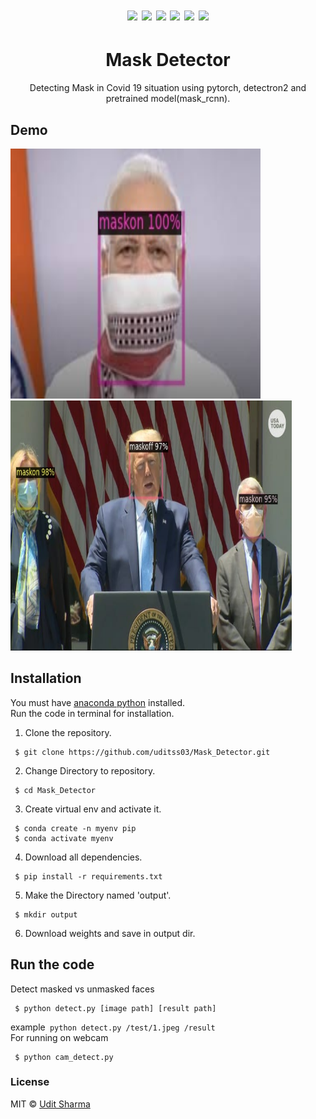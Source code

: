 <h1 align="center"><img src=https://img.shields.io/badge/python-v3.6+-blue.svg> <img src=https://img.shields.io/badge/pytorch-v%201.5-brightgreen> <a href="https://github.com/facebookresearch/detectron2"><img src=https://img.shields.io/badge/Detectron-2-lightgrey></a> <img src=https://img.shields.io/github/repo-size/uditss03/Mask_Detector> <img src=https://img.shields.io/github/license/uditss03/Mask_Detector> <a href="https://www.linkedin.com/in/udit-sharma-662304158/"><img src=https://img.shields.io/badge/Linked-in-blue></a></h1>

<h1 align="center"> Mask Detector</h1>

<p align="center">Detecting Mask in Covid 19 situation using pytorch, detectron2 and pretrained model(mask_rcnn).</p>

## Demo

<img src="https://github.com/uditss03/Mask_Detector/blob/master/result/result_4.jpeg?raw=true" width="400" height="400"> <img src="https://github.com/uditss03/Mask_Detector/blob/master/result/result_3.jpg?raw=true" width="450" height="400">
 
## Installation
You must have <a href="https://www.anaconda.com/">anaconda python</a> installed.<br>
Run the code in terminal for installation.
1. Clone the repository.
```
 $ git clone https://github.com/uditss03/Mask_Detector.git
 ```
2. Change Directory to repository.
```
 $ cd Mask_Detector
```
3. Create virtual env and activate it.
``` 
 $ conda create -n myenv pip
 $ conda activate myenv
```
4. Download all dependencies.
```
 $ pip install -r requirements.txt
```
5. Make the Directory named 'output'.
```
 $ mkdir output
```
6. Download weights and save in output dir.

## Run the code

Detect masked vs unmasked faces
```
 $ python detect.py [image path] [result path]
```
 example``` python detect.py /test/1.jpeg /result```<br>
For running on webcam
```
 $ python cam_detect.py
 ```
 ### License
 MIT © [Udit Sharma](https://github.com/uditss03/Mask_Detector/blob/master/LICENSE)
